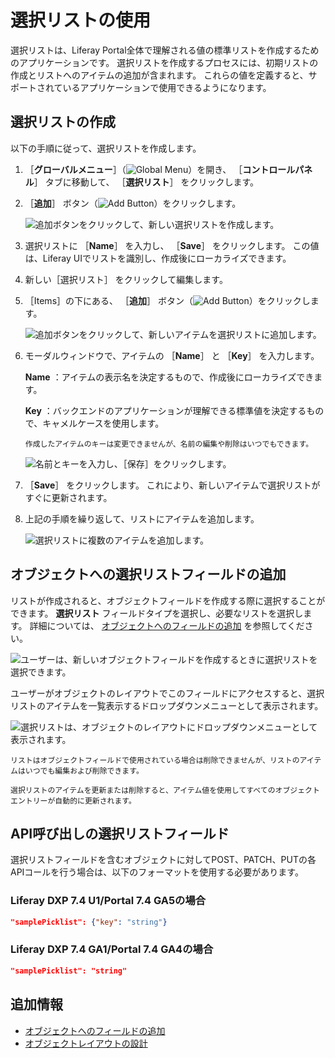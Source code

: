 # 選択リストの使用

選択リストは、Liferay Portal全体で理解される値の標準リストを作成するためのアプリケーションです。 選択リストを作成するプロセスには、初期リストの作成とリストへのアイテムの追加が含まれます。 これらの値を定義すると、サポートされているアプリケーションで使用できるようになります。

## 選択リストの作成

以下の手順に従って、選択リストを作成します。

1. ［**グローバルメニュー**］（![Global Menu](../../images/icon-applications-menu.png)）を開き、 ［**コントロールパネル**］ タブに移動して、 ［**選択リスト**］ をクリックします。

1. ［**追加**］ ボタン（![Add Button](../../images/icon-add.png)）をクリックします。

   ![追加ボタンをクリックして、新しい選択リストを作成します。](./using-picklists/images/01.png)

1. 選択リストに ［**Name**］ を入力し、 ［**Save**］ をクリックします。 この値は、Liferay UIでリストを識別し、作成後にローカライズできます。

1. 新しい［選択リスト］ をクリックして編集します。

1. ［Items］の下にある、 ［**追加**］ ボタン（![Add Button](../../images/icon-add.png)）をクリックします。

   ![追加ボタンをクリックして、新しいアイテムを選択リストに追加します。](./using-picklists/images/02.png)

1. モーダルウィンドウで、アイテムの ［**Name**］ と ［**Key**］ を入力します。

   **Name** ：アイテムの表示名を決定するもので、作成後にローカライズできます。

   **Key** ：バックエンドのアプリケーションが理解できる標準値を決定するもので、キャメルケースを使用します。

   ```{note}
   作成したアイテムのキーは変更できませんが、名前の編集や削除はいつでもできます。
   ```

   ![名前とキーを入力し、［保存］をクリックします。](./using-picklists/images/03.png)

1. ［**Save**］ をクリックします。 これにより、新しいアイテムで選択リストがすぐに更新されます。

1. 上記の手順を繰り返して、リストにアイテムを追加します。

   ![選択リストに複数のアイテムを追加します。](./using-picklists/images/04.png)

## オブジェクトへの選択リストフィールドの追加

リストが作成されると、オブジェクトフィールドを作成する際に選択することができます。 **選択リスト** フィールドタイプを選択し、必要なリストを選択します。 詳細については、 [オブジェクトへのフィールドの追加](./creating-and-managing-objects/adding-fields-to-objects.md) を参照してください。

![ユーザーは、新しいオブジェクトフィールドを作成するときに選択リストを選択できます。](./using-picklists/images/05.png)

ユーザーがオブジェクトのレイアウトでこのフィールドにアクセスすると、選択リストのアイテムを一覧表示するドロップダウンメニューとして表示されます。

![選択リストは、オブジェクトのレイアウトにドロップダウンメニューとして表示されます。](./using-picklists/images/06.png)

```{important}
リストはオブジェクトフィールドで使用されている場合は削除できませんが、リストのアイテムはいつでも編集および削除できます。

選択リストのアイテムを更新または削除すると、アイテム値を使用してすべてのオブジェクトエントリーが自動的に更新されます。
```

## API呼び出しの選択リストフィールド

選択リストフィールドを含むオブジェクトに対してPOST、PATCH、PUTの各APIコールを行う場合は、以下のフォーマットを使用する必要があります。

### Liferay DXP 7.4 U1/Portal 7.4 GA5の場合

```json
"samplePicklist": {"key": "string"}
```

### Liferay DXP 7.4 GA1/Portal 7.4 GA4の場合

```json
"samplePicklist": "string"
```

## 追加情報

* [オブジェクトへのフィールドの追加](./creating-and-managing-objects/adding-fields-to-objects.md)
* [オブジェクトレイアウトの設計](./creating-and-managing-objects/designing-object-layouts.md)
